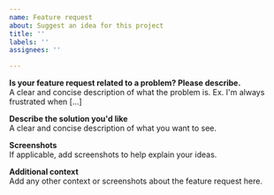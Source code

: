 ```yaml
---
name: Feature request
about: Suggest an idea for this project
title: ''
labels: ''
assignees: ''

---
```


**Is your feature request related to a problem? Please describe.**  
A clear and concise description of what the problem is. Ex. I'm always frustrated when [...]

**Describe the solution you'd like**  
A clear and concise description of what you want to see.

**Screenshots**  
If applicable, add screenshots to help explain your ideas.

**Additional context**  
Add any other context or screenshots about the feature request here.
